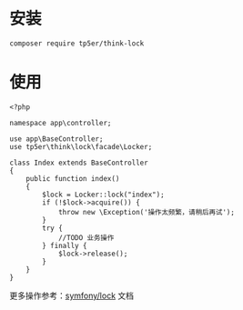 # 安装

```
composer require tp5er/think-lock
```

# 使用

```
<?php

namespace app\controller;

use app\BaseController;
use tp5er\think\lock\facade\Locker;

class Index extends BaseController
{
    public function index()
    {
        $lock = Locker::lock("index");
        if (!$lock->acquire()) {
            throw new \Exception('操作太频繁，请稍后再试');
        }
        try {
            //TODO 业务操作
        } finally {
            $lock->release();
        }
    }
}
```

更多操作参考：[symfony/lock](https://symfony.com/doc/current/components/lock.html) 文档
